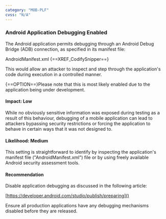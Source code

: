 ```yaml
---
category: "MOB-PLF"
cvss: "N/A"
---
```

### Android Application Debugging Enabled
The Android application permits debugging through an Android Debug Bridge (ADB) connection, as specified in its manifest file:

AndroidManifest.xml
{==XREF_CodifySnipper==}

This would allow an attacker to inspect and step through the application's code during execution in a controlled manner.

{==OPTION==}Please note that this is most likely enabled due to the application being under development.
#### Impact: Low
While no obviously sensitive information was exposed during testing as a result of this behaviour, debugging of a mobile application can lead to attackers bypassing security restrictions or forcing the application to behave in certain ways that it was not designed to.
#### Likelihood: Medium
This setting is straightforward to identify by inspecting the application's manifest file ("AndroidManifest.xml") file or by using freely available Android security assessment tools.
#### Recommendation
Disable application debugging as discussed in the following article:

[https://developer.android.com/studio/publish/preparing]()

Ensure all production applications have any debugging mechanisms disabled before they are released.
